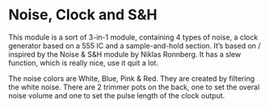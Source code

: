 # Noise, Clock and S&H

This module is a sort of 3-in-1 module, containing 4 types of noise, a clock generator based on a 555 IC and a sample-and-hold section. It’s based on / inspired by the Noise & S&H module by Niklas Ronnberg. It has a slew function, which is really nice, use it quit a lot.

The noise colors are White, Blue, Pink & Red. They are created by filtering the white noise. There are 2 trimmer pots on the back, one to set the overal noise volume and one to set the pulse length of the clock output.

